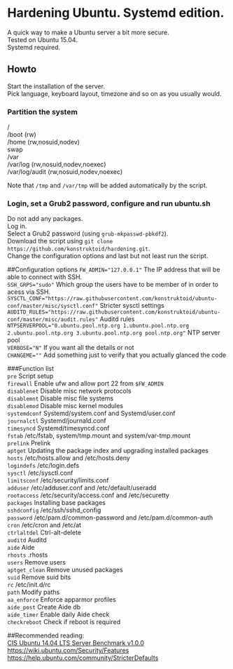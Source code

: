 # Hardening Ubuntu. Systemd edition.  
A quick way to make a Ubuntu server a bit more secure.   
Tested on Ubuntu 15.04.  
Systemd required.  

## Howto
Start the installation of the server.    
Pick language, keyboard layout, timezone and so on as you usually would.  

### Partition the system  
/    
/boot (rw)    
/home (rw,nosuid,nodev)    
swap    
/var     
/var/log (rw,nosuid,nodev,noexec)    
/var/log/audit (rw,nosuid,nodev,noexec)   

Note that ```/tmp``` and ```/var/tmp``` will be added automatically by the script.

### Login, set a Grub2 password, configure and run ubuntu.sh
Do not add any packages.    
Log in.    
Select a Grub2 password (using ```grub-mkpasswd-pbkdf2```).  
Download the script using ```git clone https://github.com/konstruktoid/hardening.git```.   
Change the configuration options and last but not least run the script.    

##Configuration options
```FW_ADMIN="127.0.0.1"```  The IP address that will be able to connect with SSH.  
```SSH_GRPS="sudo"``` Which group the users have to be member of in order to acess via SSH.  
```SYSCTL_CONF="https://raw.githubusercontent.com/konstruktoid/ubuntu-conf/master/misc/sysctl.conf"``` Stricter sysctl settings  
```AUDITD_RULES="https://raw.githubusercontent.com/konstruktoid/ubuntu-conf/master/misc/audit.rules"``` Auditd rules  
```NTPSERVERPOOL="0.ubuntu.pool.ntp.org 1.ubuntu.pool.ntp.org 2.ubuntu.pool.ntp.org 3.ubuntu.pool.ntp.org pool.ntp.org"``` NTP server pool   
```VERBOSE="N"``` If you want all the details or not     
```CHANGEME=""``` Add something just to verify that you actually glanced the code    

###Function list  
```pre``` Script setup    
```firewall``` Enable ufw and allow port 22 from ```$FW_ADMIN```  
```disablenet``` Disable misc network protocols  
```disablemnt``` Disable misc file systems  
```disablemod``` Disable misc kernel modules  
```systemdconf``` Systemd/system.conf and Systemd/user.conf  
```journalctl``` Systemd/journald.conf  
```timesyncd``` Systemd/timesyncd.conf  
```fstab``` /etc/fstab, system/tmp.mount and system/var-tmp.mount  
```prelink``` Prelink  
```aptget``` Updating the package index and upgrading installed packages  
```hosts``` /etc/hosts.allow and /etc/hosts.deny  
```logindefs``` /etc/login.defs  
```sysctl``` /etc/sysctl.conf  
```limitsconf``` /etc/security/limits.conf  
```adduser``` /etc/adduser.conf and /etc/default/useradd  
```rootaccess``` /etc/security/access.conf and /etc/securetty  
```packages``` Installing base packages   
```sshdconfig``` /etc/ssh/sshd_config  
```password``` /etc/pam.d/common-password and /etc/pam.d/common-auth  
```cron``` /etc/cron and /etc/at  
```ctrlaltdel``` Ctrl-alt-delete  
```auditd``` Auditd  
```aide``` Aide  
```rhosts``` .rhosts  
```users``` Remove users  
```aptget_clean``` Remove unused packages  
```suid``` Remove suid bits  
```rc``` /etc/init.d/rc  
```path``` Modify paths  
```aa_enforce``` Enforce apparmor profiles  
```aide_post``` Create Aide db  
```aide_timer``` Enable daily Aide check  
```checkreboot``` Check if reboot is required

##Recommended reading:  
[CIS Ubuntu 14.04 LTS Server Benchmark v1.0.0](https://benchmarks.cisecurity.org/downloads/show-single/?file=ubuntu1404.100)  
https://wiki.ubuntu.com/Security/Features     
https://help.ubuntu.com/community/StricterDefaults

